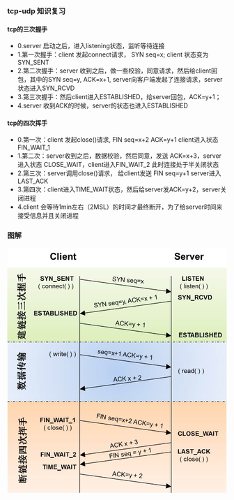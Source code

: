 ### tcp-udp 知识复习
#### tcp的三次握手
- 0.server 启动之后，进入listening状态，监听等待连接
- 1.第一次握手：client 发起connect请求， SYN seq=x; client 状态变为 SYN_SENT
- 2.第二次握手：server 收到之后，做一些校验，同意请求，然后给client回包，其中的SYN seq=y, ACK=x+1, server向客户端发起了连接请求，server 状态进入SYN_RCVD
- 3.第三次握手：然后client进入ESTABLISHED，给server回包，ACK=y+1；
- 4.server 收到ACK的时候，server的状态也进入ESTABLISHED

#### tcp的四次挥手
- 0.第一次：client 发起close()请求, FIN seq=x+2 ACK=y+1 client进入状态 FIN_WAIT_1
- 1.第二次：server收到之后，数据校验，然后同意，发送 ACK=x+3，server 进入状态 CLOSE_WAIT，client进入FIN_WAIT_2
此时连接处于半关闭状态
- 2.第三次：server调用close()请求， 给client发送 FIN seq=y+1 server进入 LAST_ACK
- 3.第四次：client进入TIME_WAIT状态，然后给server发ACK=y+2，server关闭进程
- 4.client 会等待1min左右（2MSL）的时间才最终断开，为了给server时间来接受信息并且关闭进程

### 图解
![tcp](res/tcp-est-finish.png)
